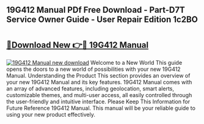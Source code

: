 ## 19G412 Manual PDf Free Download - Part-D7T Service Owner Guide - User Repair Edition 1c2BO

# <h2><a href="http://bc73450.oget.top/?id=19G412+Manual">🔗Download New 👉🔴 19G412 Manual</a></h2>

[![19G412 Manual new download](https://i.imgur.com/5g1atiW.png)](http://bc73450.oget.top/?id=19G412+Manual)
Welcome to a New World This guide opens the doors to a new world of possibilities with your new 19G412 Manual. Understanding the Product This section provides an overview of your new 19G412 Manual and its key features. 19G412 Manual comes with an array of advanced features, including geolocation, smart alerts, customizable themes, and multi-user access, all easily controlled through the user-friendly and intuitive interface. Please Keep This Information for Future Reference 19G412 Manual. This manual will be your reliable guide to using your new product effectively.
